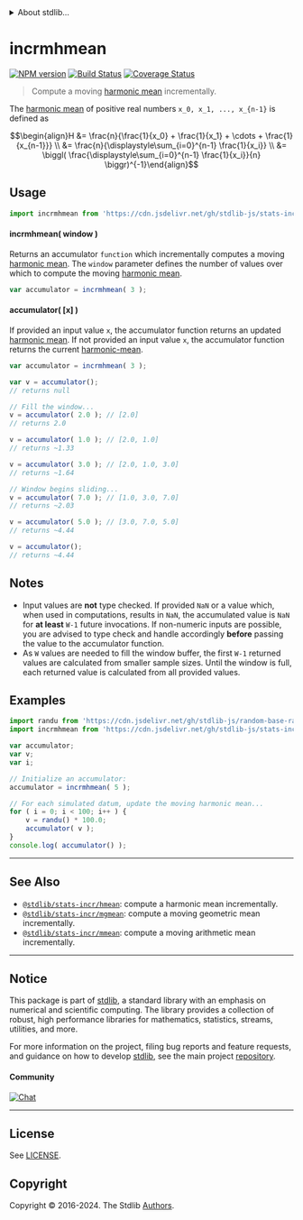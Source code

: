 <!--

@license Apache-2.0

Copyright (c) 2018 The Stdlib Authors.

Licensed under the Apache License, Version 2.0 (the "License");
you may not use this file except in compliance with the License.
You may obtain a copy of the License at

   http://www.apache.org/licenses/LICENSE-2.0

Unless required by applicable law or agreed to in writing, software
distributed under the License is distributed on an "AS IS" BASIS,
WITHOUT WARRANTIES OR CONDITIONS OF ANY KIND, either express or implied.
See the License for the specific language governing permissions and
limitations under the License.

-->


<details>
  <summary>
    About stdlib...
  </summary>
  <p>We believe in a future in which the web is a preferred environment for numerical computation. To help realize this future, we've built stdlib. stdlib is a standard library, with an emphasis on numerical and scientific computation, written in JavaScript (and C) for execution in browsers and in Node.js.</p>
  <p>The library is fully decomposable, being architected in such a way that you can swap out and mix and match APIs and functionality to cater to your exact preferences and use cases.</p>
  <p>When you use stdlib, you can be absolutely certain that you are using the most thorough, rigorous, well-written, studied, documented, tested, measured, and high-quality code out there.</p>
  <p>To join us in bringing numerical computing to the web, get started by checking us out on <a href="https://github.com/stdlib-js/stdlib">GitHub</a>, and please consider <a href="https://opencollective.com/stdlib">financially supporting stdlib</a>. We greatly appreciate your continued support!</p>
</details>

# incrmhmean

[![NPM version][npm-image]][npm-url] [![Build Status][test-image]][test-url] [![Coverage Status][coverage-image]][coverage-url] <!-- [![dependencies][dependencies-image]][dependencies-url] -->

> Compute a moving [harmonic mean][harmonic-mean] incrementally.

<section class="intro">

The [harmonic mean][harmonic-mean] of positive real numbers `x_0, x_1, ..., x_{n-1}` is defined as

<!-- <equation class="equation" label="eq:harmonic_mean" align="center" raw="\begin{align}H &= \frac{n}{\frac{1}{x_0} + \frac{1}{x_1} + \cdots + \frac{1}{x_{n-1}}} \\ &= \frac{n}{\displaystyle\sum_{i=0}^{n-1} \frac{1}{x_i}} \\ &= \biggl( \frac{\displaystyle\sum_{i=0}^{n-1} \frac{1}{x_i}}{n} \biggr)^{-1}\end{align}" alt="Equation for the harmonic mean."> -->

```math
\begin{align}H &= \frac{n}{\frac{1}{x_0} + \frac{1}{x_1} + \cdots + \frac{1}{x_{n-1}}} \\ &= \frac{n}{\displaystyle\sum_{i=0}^{n-1} \frac{1}{x_i}} \\ &= \biggl( \frac{\displaystyle\sum_{i=0}^{n-1} \frac{1}{x_i}}{n} \biggr)^{-1}\end{align}
```

<!-- <div class="equation" align="center" data-raw-text="\begin{align}H &amp;= \frac{n}{\frac{1}{x_0} + \frac{1}{x_1} + \cdots + \frac{1}{x_{n-1}}} \\ &amp;= \frac{n}{\displaystyle\sum_{i=0}^{n-1} \frac{1}{x_i}} \\ &amp;= \biggl( \frac{\displaystyle \sum_{i=0}^{n-1} \frac{1}{x_i}}{n} \biggr)^{-1}\end{align}" data-equation="eq:harmonic_mean">
    <img src="https://cdn.jsdelivr.net/gh/stdlib-js/stdlib@0a561712608b99b59d9243f7d478a2e2a019a130/lib/node_modules/@stdlib/stats/incr/mhmean/docs/img/equation_harmonic_mean.svg" alt="Equation for the harmonic mean.">
    <br>
</div> -->

<!-- </equation> -->

</section>

<!-- /.intro -->



<section class="usage">

## Usage

```javascript
import incrmhmean from 'https://cdn.jsdelivr.net/gh/stdlib-js/stats-incr-mhmean@deno/mod.js';
```

#### incrmhmean( window )

Returns an accumulator `function` which incrementally computes a moving [harmonic mean][harmonic-mean]. The `window` parameter defines the number of values over which to compute the moving [harmonic mean][harmonic-mean].

```javascript
var accumulator = incrmhmean( 3 );
```

#### accumulator( \[x] )

If provided an input value `x`, the accumulator function returns an updated [harmonic mean][harmonic-mean]. If not provided an input value `x`, the accumulator function returns the current [harmonic-mean][harmonic-mean].

```javascript
var accumulator = incrmhmean( 3 );

var v = accumulator();
// returns null

// Fill the window...
v = accumulator( 2.0 ); // [2.0]
// returns 2.0

v = accumulator( 1.0 ); // [2.0, 1.0]
// returns ~1.33

v = accumulator( 3.0 ); // [2.0, 1.0, 3.0]
// returns ~1.64

// Window begins sliding...
v = accumulator( 7.0 ); // [1.0, 3.0, 7.0]
// returns ~2.03

v = accumulator( 5.0 ); // [3.0, 7.0, 5.0]
// returns ~4.44

v = accumulator();
// returns ~4.44
```

</section>

<!-- /.usage -->

<section class="notes">

## Notes

-   Input values are **not** type checked. If provided `NaN` or a value which, when used in computations, results in `NaN`, the accumulated value is `NaN` for **at least** `W-1` future invocations. If non-numeric inputs are possible, you are advised to type check and handle accordingly **before** passing the value to the accumulator function.
-   As `W` values are needed to fill the window buffer, the first `W-1` returned values are calculated from smaller sample sizes. Until the window is full, each returned value is calculated from all provided values.

</section>

<!-- /.notes -->

<section class="examples">

## Examples

<!-- eslint no-undef: "error" -->

```javascript
import randu from 'https://cdn.jsdelivr.net/gh/stdlib-js/random-base-randu@deno/mod.js';
import incrmhmean from 'https://cdn.jsdelivr.net/gh/stdlib-js/stats-incr-mhmean@deno/mod.js';

var accumulator;
var v;
var i;

// Initialize an accumulator:
accumulator = incrmhmean( 5 );

// For each simulated datum, update the moving harmonic mean...
for ( i = 0; i < 100; i++ ) {
    v = randu() * 100.0;
    accumulator( v );
}
console.log( accumulator() );
```

</section>

<!-- /.examples -->

<!-- Section for related `stdlib` packages. Do not manually edit this section, as it is automatically populated. -->

<section class="related">

* * *

## See Also

-   <span class="package-name">[`@stdlib/stats-incr/hmean`][@stdlib/stats/incr/hmean]</span><span class="delimiter">: </span><span class="description">compute a harmonic mean incrementally.</span>
-   <span class="package-name">[`@stdlib/stats-incr/mgmean`][@stdlib/stats/incr/mgmean]</span><span class="delimiter">: </span><span class="description">compute a moving geometric mean incrementally.</span>
-   <span class="package-name">[`@stdlib/stats-incr/mmean`][@stdlib/stats/incr/mmean]</span><span class="delimiter">: </span><span class="description">compute a moving arithmetic mean incrementally.</span>

</section>

<!-- /.related -->

<!-- Section for all links. Make sure to keep an empty line after the `section` element and another before the `/section` close. -->


<section class="main-repo" >

* * *

## Notice

This package is part of [stdlib][stdlib], a standard library with an emphasis on numerical and scientific computing. The library provides a collection of robust, high performance libraries for mathematics, statistics, streams, utilities, and more.

For more information on the project, filing bug reports and feature requests, and guidance on how to develop [stdlib][stdlib], see the main project [repository][stdlib].

#### Community

[![Chat][chat-image]][chat-url]

---

## License

See [LICENSE][stdlib-license].


## Copyright

Copyright &copy; 2016-2024. The Stdlib [Authors][stdlib-authors].

</section>

<!-- /.stdlib -->

<!-- Section for all links. Make sure to keep an empty line after the `section` element and another before the `/section` close. -->

<section class="links">

[npm-image]: http://img.shields.io/npm/v/@stdlib/stats-incr-mhmean.svg
[npm-url]: https://npmjs.org/package/@stdlib/stats-incr-mhmean

[test-image]: https://github.com/stdlib-js/stats-incr-mhmean/actions/workflows/test.yml/badge.svg?branch=v0.2.1
[test-url]: https://github.com/stdlib-js/stats-incr-mhmean/actions/workflows/test.yml?query=branch:v0.2.1

[coverage-image]: https://img.shields.io/codecov/c/github/stdlib-js/stats-incr-mhmean/main.svg
[coverage-url]: https://codecov.io/github/stdlib-js/stats-incr-mhmean?branch=main

<!--

[dependencies-image]: https://img.shields.io/david/stdlib-js/stats-incr-mhmean.svg
[dependencies-url]: https://david-dm.org/stdlib-js/stats-incr-mhmean/main

-->

[chat-image]: https://img.shields.io/gitter/room/stdlib-js/stdlib.svg
[chat-url]: https://app.gitter.im/#/room/#stdlib-js_stdlib:gitter.im

[stdlib]: https://github.com/stdlib-js/stdlib

[stdlib-authors]: https://github.com/stdlib-js/stdlib/graphs/contributors

[umd]: https://github.com/umdjs/umd
[es-module]: https://developer.mozilla.org/en-US/docs/Web/JavaScript/Guide/Modules

[deno-url]: https://github.com/stdlib-js/stats-incr-mhmean/tree/deno
[deno-readme]: https://github.com/stdlib-js/stats-incr-mhmean/blob/deno/README.md
[umd-url]: https://github.com/stdlib-js/stats-incr-mhmean/tree/umd
[umd-readme]: https://github.com/stdlib-js/stats-incr-mhmean/blob/umd/README.md
[esm-url]: https://github.com/stdlib-js/stats-incr-mhmean/tree/esm
[esm-readme]: https://github.com/stdlib-js/stats-incr-mhmean/blob/esm/README.md
[branches-url]: https://github.com/stdlib-js/stats-incr-mhmean/blob/main/branches.md

[stdlib-license]: https://raw.githubusercontent.com/stdlib-js/stats-incr-mhmean/main/LICENSE

[harmonic-mean]: https://en.wikipedia.org/wiki/Harmonic_mean

<!-- <related-links> -->

[@stdlib/stats/incr/hmean]: https://github.com/stdlib-js/stats-incr-hmean/tree/deno

[@stdlib/stats/incr/mgmean]: https://github.com/stdlib-js/stats-incr-mgmean/tree/deno

[@stdlib/stats/incr/mmean]: https://github.com/stdlib-js/stats-incr-mmean/tree/deno

<!-- </related-links> -->

</section>

<!-- /.links -->
